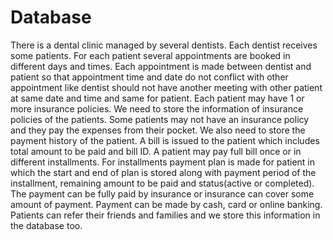 # Database
There is a dental clinic managed by several dentists. Each dentist receives some patients. For each patient several appointments are booked in different days and times.
Each appointment is made between dentist and patient so that appointment time and date do not conflict with other appointment like dentist should not have another meeting with other patient at same date and time and same for patient.
Each patient may have 1 or more insurance policies. We need to store the information of insurance policies of the patients.
Some patients may not have an insurance policy and they pay the expenses from their pocket. We also need to store the payment history of the patient.
A bill is issued to the patient which includes total amount to be paid and bill ID.
A patient may pay full bill once or in different installments.
For installments payment plan is made for patient in which the start and end of plan is stored along with payment period of the installment, remaining amount to be paid and status(active or completed).
The payment can be fully paid by insurance or insurance can cover some amount of payment.
Payment can be made by cash, card or online banking.
Patients can refer their friends and families and we store this information in the database too.
